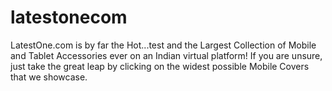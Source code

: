 # latestonecom
LatestOne.com is by far the Hot...test and the Largest Collection of Mobile and Tablet Accessories ever on an Indian virtual platform! If you are unsure, just take the great leap by clicking on the widest possible Mobile Covers that we showcase.
